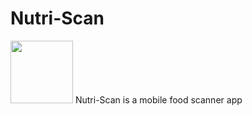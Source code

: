 # Nutri-Scan
<img src="http://teoudovcic.com/GH-icon.png" width=100 height=100/>
Nutri-Scan is a mobile food scanner app
